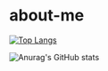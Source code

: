 # about-me
[![Top Langs](https://github-readme-stats.vercel.app/api/top-langs/?username=TheScarletArrow&exclude_repo=python-mai)](https://github.com/anuraghazra/github-readme-stats)

![Anurag's GitHub stats](https://github-readme-stats.vercel.app/api?username=TheScarletArrow&show_icons=true&theme=radical)
